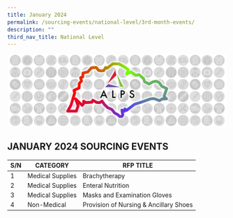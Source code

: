 ```yaml
---
title: January 2024
permalink: /sourcing-events/national-level/3rd-month-events/
description: ""
third_nav_title: National Level
---
```

![](/images/alps_sourcing_events_national_1920x640_clear.png)

## JANUARY 2024 SOURCING EVENTS

| S/N | CATEGORY | RFP TITLE |
| -------- | -------- | -------- |
| 1 | Medical Supplies | Brachytherapy |
| 2 | Medical Supplies | Enteral Nutrition |
| 3 | Medical Supplies | Masks and Examination Gloves |
| 4 | Non-Medical | Provision of Nursing & Ancillary Shoes |